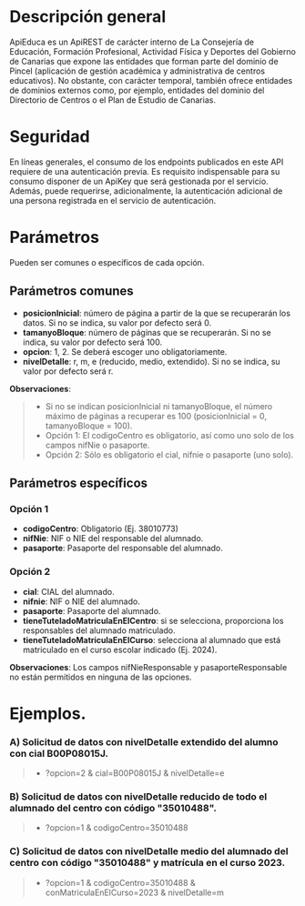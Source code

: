 # Descripción general

ApiEduca es un ApiREST de carácter interno de La Consejería de Educación, Formación Profesional, Actividad Física y Deportes del Gobierno de Canarias que expone las entidades que forman parte del dominio de Pincel (aplicación de gestión académica y administrativa de centros educativos). No obstante, con carácter temporal, también ofrece entidades de dominios externos como, por ejemplo, entidades del dominio del Directorio de Centros o el Plan de Estudio de Canarias.

# Seguridad

En líneas generales, el consumo de los endpoints publicados en este API requiere de una autenticación previa. Es requisito indispensable para su consumo disponer de un ApiKey que será gestionada por el servicio. Además, puede requerirse, adicionalmente, la autenticación adicional de una persona registrada en el servicio de autenticación.

# Parámetros
Pueden ser comunes o específicos de cada opción.

## Parámetros comunes
* **posicionInicial**: número de página a partir de la que se recuperarán los datos. Si no se indica, su valor por defecto será 0.
* **tamanyoBloque**: número de páginas que se recuperarán. Si no se indica, su valor por defecto será 100.
* **opcion**: 1, 2. Se deberá escoger uno obligatoriamente.
* **nivelDetalle**: r, m, e (reducido, medio, extendido). Si no se indica, su valor por defecto será r.


**Observaciones**:
>* Si no se indican posicionInicial ni tamanyoBloque, el número máximo de páginas a recuperar es 100 (posicionInicial = 0, tamanyoBloque = 100).
>* Opción 1: El codigoCentro es obligatorio, así como uno solo de los campos nifNie o pasaporte.
>* Opción 2: Sólo es obligatorio el cial, nifnie o pasaporte (uno solo).

## Parámetros específicos

### Opción 1
* **codigoCentro**: Obligatorio (Ej. 38010773)
* **nifNie**: NIF o NIE del responsable del alumnado.
* **pasaporte**: Pasaporte del responsable del alumnado.

### Opción 2

* **cial**: CIAL del alumnado.
* **nifnie**: NIF o NIE del alumnado.
* **pasaporte**: Pasaporte del alumnado.
* **tieneTuteladoMatriculaEnElCentro**: si se selecciona, proporciona los responsables del alumnado matriculado.
* **tieneTuteladoMatriculaEnElCurso**: selecciona al alumnado que está matriculado en el curso escolar indicado (Ej. 2024).

**Observaciones**: Los campos nifNieResponsable y pasaporteResponsable no están permitidos en ninguna de las opciones.

# Ejemplos.
### A) Solicitud de datos con nivelDetalle extendido del alumno con cial B00P08015J.
> * ?opcion=2 & cial=B00P08015J & nivelDetalle=e

### B) Solicitud de datos con nivelDetalle reducido de todo el alumnado del centro con código "35010488".
> * ?opcion=1 & codigoCentro=35010488

### C) Solicitud de datos con nivelDetalle medio del alumnado del centro con código "35010488" y matrícula en el curso 2023. 
> * ?opcion=1 & codigoCentro=35010488 & conMatriculaEnElCurso=2023 & nivelDetalle=m

